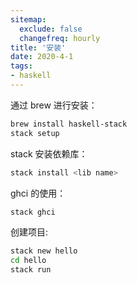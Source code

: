 ```yaml
---
sitemap:
  exclude: false
  changefreq: hourly
title: '安装'
date: 2020-4-1
tags:
- haskell
---
```


通过 brew 进行安装：

```sh
brew install haskell-stack
stack setup
```

stack 安装依赖库：

```sh
stack install <lib name>
```

ghci 的使用：

```sh
stack ghci
```

创建项目:

```sh
stack new hello
cd hello
stack run
```